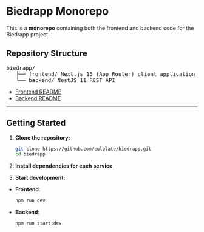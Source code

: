 # Biedrapp Monorepo

This is a **monorepo** containing both the frontend and backend code for the Biedrapp project.

## Repository Structure

<pre>biedrapp/ 
   ├── frontend/ Next.js 15 (App Router) client application 
   └── backend/ NestJS 11 REST API </pre>

- [Frontend README](./frontend/README.md)
- [Backend README](./backend/README.md)

---

## Getting Started

1. **Clone the repository:**

   ```bash
   git clone https://github.com/culplate/biedrapp.git
   cd biedrapp

   ```

2. **Install dependencies for each service**
3. **Start development:**

- **Frontend**:

  ```bash
  npm run dev
  ```

- **Backend**:
  ```bash
  npm run start:dev
  ```
